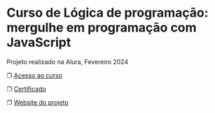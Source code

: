 # Curso de Lógica de programação: mergulhe em programação com JavaScript

Projeto realizado na Alura, Fevereiro 2024

❐ [Acesso ao curso](https://cursos.alura.com.br/course/logica-programacao-mergulhe-programacao-javascript)

❐  [Certificado](https://cursos.alura.com.br/certificate/2ab9d05e-4963-48d2-9259-74cef3b6f94b?lang=pt_BR)

❐ [Website do projeto](https://dcampos90.github.io/alura_HTML5.CSS3.parte-4) 
